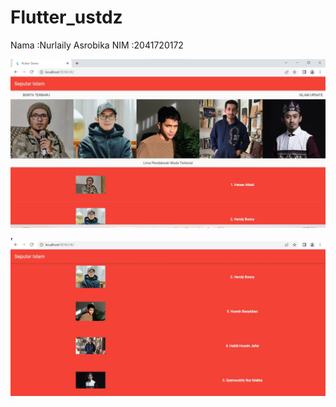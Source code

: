 # Flutter_ustdz
Nama :Nurlaily Asrobika
NIM :2041720172

![img1](img/ss1.jpg),
![img1](img/ss2.jpg)
